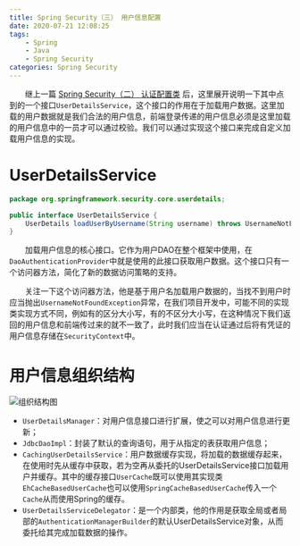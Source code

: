 ```yaml
---
title: Spring Security（三） 用户信息配置
date: 2020-07-21 12:08:25
tags:
    - Spring
    - Java
    - Spring Security
categories: Spring Security
---
```


&emsp;&emsp;继上一篇 [Spring Security（二） 认证配置类](Spring-Security-Authentication-Configuration.html) 后，这里展开说明一下其中点到的一个接口`UserDetailsService`，这个接口的作用在于加载用户数据。这里加载的用户数据就是我们合法的用户信息，前端登录传递的用户信息必须是这里加载的用户信息中的一员才可以通过校验。我们可以通过实现这个接口来完成自定义加载用户信息的实现。

<!-- more -->

# UserDetailsService

```java
package org.springframework.security.core.userdetails;

public interface UserDetailsService {
    UserDetails loadUserByUsername(String username) throws UsernameNotFoundException;
}
```

&emsp;&emsp;加载用户信息的核心接口。它作为用户DAO在整个框架中使用，在`DaoAuthenticationProvider`中就是使用的此接口获取用户数据。这个接口只有一个访问器方法，简化了新的数据访问策略的支持。

&emsp;&emsp;关注一下这个访问器方法，他是基于用户名加载用户数据的，当找不到用户时应当抛出`UsernameNotFoundException`异常，在我们项目开发中，可能不同的实现类实现方式不同，例如有的区分大小写，有的不区分大小写，在这种情况下我们返回的用户信息和前端传过来的就不一致了，此时我们应当在认证通过后将有凭证的用户信息存储在`SecurityContext`中。

# 用户信息组织结构

![组织结构图](/Spring-Security-User-Details/UserDetailsService.png)

-  `UserDetailsManager`：对用户信息接口进行扩展，使之可以对用户信息进行更新；
-  `JdbcDaoImpl`：封装了默认的查询语句，用于从指定的表获取用户信息；
-  `CachingUserDetailsService`：用户数据缓存实现，将加载的数据缓存起来，在使用时先从缓存中获取，若为空再从委托的UserDetailsService接口加载用户并缓存。其中的缓存接口`UserCache`既可以使用其实现类`EhCacheBasedUserCache`也可以使用`SpringCacheBasedUserCache`传入一个`Cache`从而使用Spring的缓存。
-  `UserDetailsServiceDelegator`：是一个内部类，他的作用是获取全局或者局部的`AuthenticationManagerBuilder`的默认UserDetailsService对象，从而委托给其完成加载数据的操作。

